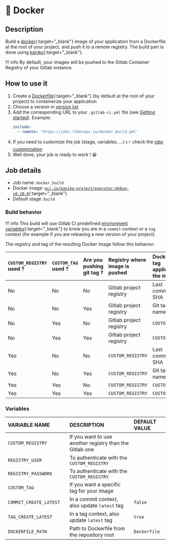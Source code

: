 # 🐳 Docker

## Description

Build a [docker](https://www.docker.com/){:target="_blank"} image of your application
from a Dockerfile at the root of your project, and push it to a
remote registry. The build part is done using
[kaniko](https://github.com/GoogleContainerTools/kaniko){:target="_blank"}.

!!! info
    By default, your images will be pushed to the Gitlab Container
    Registry of your Gitlab instance.

## How to use it

1. Create a
   [Dockerfile](https://docs.docker.com/get-started/part2/#sample-dockerfile){:target="_blank"} (by default at the root of your project)
   to containerize your application
2. Choose a version in [version list](#changelog)
3. Add the corresponding URL to your `.gitlab-ci.yml` file (see [Getting
   started](/getting-started)). Example:
    ```yaml
    include:
      - remote: 'https://jobs.r2devops.io/docker_build.yml'
    ```
4. If you need to customize the job (stage, variables, ...) 👉 check the [jobs
   customization](/getting-started/#jobs-customization)
5. Well done, your job is ready to work ! 😀

## Job details

* Job name: `docker_build`
* Docker image: [`gcr.io/kaniko-project/executor:debug-v0.20.0`](https://github.com/GoogleContainerTools/kaniko){:target="_blank"}
* Default stage: `build`

### Build behavior

!!! info
    This build will use Gitlab CI predefined [environment variables](https://docs.gitlab.com/ee/ci/variables/predefined_variables.html){:target="_blank"}
    to know you are in a `commit` context or a `tag` context
    (for example if you are releasing a new version of your project).

The registry and tag of the resulting Docker image follow this behavior:

| `CUSTOM_REGISTRY` used ? <img width=10/> | `CUSTOM_TAG` used ? | Are you pushing git tag ? | Registry where image is pushed | Docker tag applied to the image |
|:-|:-|:-|:-|:-
| No  | No  | No  | Gitlab project registry | Last commit SHA |
| No  | No  | Yes | Gitlab project registry | Git tag name    |
| No  | Yes | No  | Gitlab project registry | `CUSTOM_TAG`    |
| No  | Yes | Yes | Gitlab project registry | `CUSTOM_TAG`    |
| Yes | No  | No  | `CUSTOM_REGISTRY`       | Last commit SHA |
| Yes | No  | Yes | `CUSTOM_REGISTRY`       | Git tag name    |
| Yes | Yes | No  | `CUSTOM_REGISTRY`       | `CUSTOM_TAG`    |
| Yes | Yes | Yes | `CUSTOM_REGISTRY`       | `CUSTOM_TAG`    |

### Variables

| VARIABLE NAME | DESCRIPTION | DEFAULT VALUE |
|:-|:-|:-
| `CUSTOM_REGISTRY` <img width=100/> | If you want to use another registry than the Gitlab one | ` ` |
| `REGISTRY_USER` | To authenticate with the `CUSTOM_REGISTRY` | ` ` |
| `REGISTRY_PASSWORD` | To authenticate with the `CUSTOM_REGISTRY` | ` ` |
| `CUSTOM_TAG` | If you want a specific tag for your image | ` ` |
| `COMMIT_CREATE_LATEST` | In a commit context, also update `latest` tag | `false` |
| `TAG_CREATE_LATEST` | In a tag context, also update `latest` tag | `true` |
| `DOCKERFILE_PATH` | Path to Dockerfile from the repository root | `Dockerfile` |
